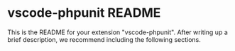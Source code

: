 # vscode-phpunit README

This is the README for your extension "vscode-phpunit". After writing up a brief description, we recommend including the following sections.

